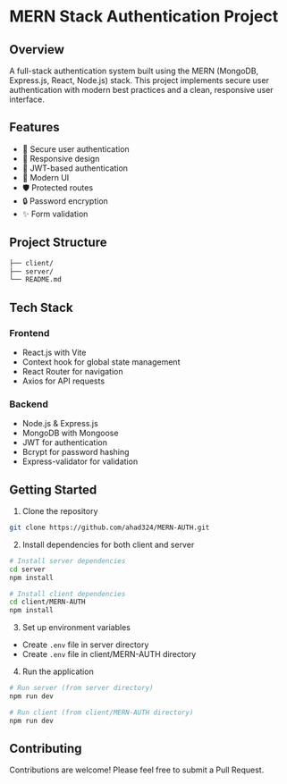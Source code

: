 # MERN Stack Authentication Project

## Overview
A full-stack authentication system built using the MERN (MongoDB, Express.js, React, Node.js) stack. This project implements secure user authentication with modern best practices and a clean, responsive user interface.

## Features
- 🔐 Secure user authentication
- 📱 Responsive design
- 🔄 JWT-based authentication
- 🎨 Modern UI
- 🛡️ Protected routes
- 🔒 Password encryption
- ✨ Form validation

## Project Structure
```bash
├── client/            
├── server/            
└── README.md         
```

## Tech Stack
### Frontend
- React.js with Vite
- Context hook for global state management
- React Router for navigation
- Axios for API requests

### Backend
- Node.js & Express.js
- MongoDB with Mongoose
- JWT for authentication
- Bcrypt for password hashing
- Express-validator for validation

## Getting Started
1. Clone the repository
```bash
git clone https://github.com/ahad324/MERN-AUTH.git
```

2. Install dependencies for both client and server
```bash
# Install server dependencies
cd server
npm install

# Install client dependencies
cd client/MERN-AUTH
npm install
```

3. Set up environment variables
- Create `.env` file in server directory
- Create `.env` file in client/MERN-AUTH directory

4. Run the application
```bash
# Run server (from server directory)
npm run dev

# Run client (from client/MERN-AUTH directory)
npm run dev
```

## Contributing
Contributions are welcome! Please feel free to submit a Pull Request.